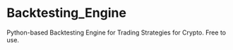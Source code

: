 # Backtesting_Engine
Python-based Backtesting Engine for Trading Strategies for Crypto. Free to use.
